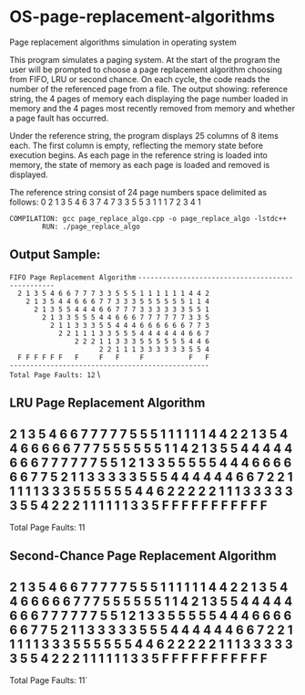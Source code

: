 # OS-page-replacement-algorithms
Page replacement algorithms simulation in operating system

This program simulates a paging system. At the start of the program the user will be prompted to choose a page replacement algorithm choosing from FIFO, LRU or second chance. On each cycle, the code reads the number of the referenced page from a file. The output showing: reference string, the 4 pages of memory each displaying the page number loaded in memory and the 4 pages most recently removed from memory and whether a page fault has occurred.

Under the reference string, the program displays 25 columns of 8 items each. The first column is empty, reflecting the memory state before execution begins. As each page in the reference string is loaded into memory, the state of memory as each page is loaded and removed is displayed.

The reference string consist of 24 page numbers space delimited as follows: 0 2 1 3 5 4 6 3 7 4 7 3 3 5 5 3 1 1 1 7 2 3 4 1


`COMPILATION: gcc page_replace_algo.cpp -o page_replace_algo -lstdc++` \
`        RUN: ./page_replace_algo`

## Output Sample:
`FIFO Page Replacement Algorithm`
`-------------------------------------------------` \
`  2 1 3 5 4 6 6 7 7 7 3 3 5 5 5 1 1 1 1 1 1 4 4 2` \
`    2 1 3 5 4 4 6 6 6 7 7 3 3 3 5 5 5 5 5 5 1 1 4` \
`      2 1 3 5 5 4 4 4 6 6 7 7 7 3 3 3 3 3 3 5 5 1` \
`        2 1 3 3 5 5 5 4 4 6 6 6 7 7 7 7 7 7 3 3 5` \
`          2 1 1 3 3 3 5 5 4 4 4 6 6 6 6 6 6 7 7 3` \
`            2 2 1 1 1 3 3 5 5 5 4 4 4 4 4 4 6 6 7` \
`                2 2 2 1 1 3 3 3 5 5 5 5 5 5 4 4 6` \
`                      2 2 1 1 1 3 3 3 3 3 3 5 5 4` \
`  F F F F F F   F     F   F     F           F   F` \
`-------------------------------------------------` \
`Total Page Faults: 12` \


LRU Page Replacement Algorithm
-------------------------------------------------
  2 1 3 5 4 6 6 7 7 7 7 7 5 5 5 1 1 1 1 1 1 4 4 2
    2 1 3 5 4 4 6 6 6 6 6 7 7 7 5 5 5 5 5 5 1 1 4 
      2 1 3 5 5 4 4 4 4 4 6 6 6 7 7 7 7 7 7 5 5 1 
        2 1 3 3 5 5 5 5 5 4 4 4 6 6 6 6 6 6 7 7 5 
          2 1 1 3 3 3 3 3 5 5 5 4 4 4 4 4 4 6 6 7 
            2 2 1 1 1 1 1 3 3 3 5 5 5 5 5 5 4 4 6 
                2 2 2 2 2 1 1 1 3 3 3 3 3 3 5 5 4 
                          2 2 2 1 1 1 1 1 1 3 3 5
  F F F F F F   F         F     F           F   F 
-------------------------------------------------
Total Page Faults: 11


Second-Chance Page Replacement Algorithm
-------------------------------------------------
  2 1 3 5 4 6 6 7 7 7 7 7 5 5 5 1 1 1 1 1 1 4 4 2
    2 1 3 5 4 4 6 6 6 6 6 7 7 7 5 5 5 5 5 5 1 1 4 
      2 1 3 5 5 4 4 4 4 4 6 6 6 7 7 7 7 7 7 5 5 1 
        2 1 3 3 5 5 5 5 5 4 4 4 6 6 6 6 6 6 7 7 5 
          2 1 1 3 3 3 3 3 5 5 5 4 4 4 4 4 4 6 6 7 
            2 2 1 1 1 1 1 3 3 3 5 5 5 5 5 5 4 4 6 
                2 2 2 2 2 1 1 1 3 3 3 3 3 3 5 5 4 
                          2 2 2 1 1 1 1 1 1 3 3 5
  F F F F F F   F         F     F           F   F 
-------------------------------------------------
Total Page Faults: 11`

